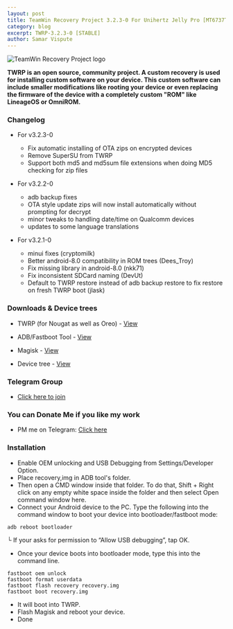```yaml
---
layout: post
title: TeamWin Recovery Project 3.2.3-0 For Unihertz Jelly Pro [MT6737T][OFFICIAL]
category: blog
excerpt: TWRP-3.2.3-0 [STABLE]
author: Samar Vispute
---
```


![TeamWin Recovery Project logo](http://samarv-121.github.io/images/twrp.png)

**TWRP is an open source, community project. A custom recovery is used for installing custom software on your device.
 This custom software can include smaller modifications like rooting your device or even replacing
 the firmware of the device with a completely custom "ROM" like LineageOS or OmniROM.**

### Changelog
* For v3.2.3-0
  * Fix automatic installing of OTA zips on encrypted devices
  * Remove SuperSU from TWRP
  * Support both md5 and md5sum file extensions when doing MD5 checking for zip files

* For v3.2.2-0
  * adb backup fixes
  * OTA style update zips will now install automatically without prompting for decrypt
  * minor tweaks to handling date/time on Qualcomm devices
  * updates to some language translations
  
* For v3.2.1-0
  * minui fixes (cryptomilk)
  * Better android-8.0 compatibility in ROM trees (Dees_Troy)
  * Fix missing library in android-8.0 (nkk71)
  * Fix inconsistent SDCard naming (DevUt)
  * Default to TWRP restore instead of adb backup restore to fix restore on fresh TWRP boot (jlask)

### Downloads & Device trees
* TWRP (for Nougat as well as Oreo) - [View](https://twrp.me/unihertz/unihertzjellypro.html)
* ADB/Fastboot Tool - [View](https://www.androidfilehost.com/?fid=11410963190603854248)
* Magisk - [View](https://github.com/topjohnwu/Magisk/releases)

* Device tree - [View](https://github.com/TeamWin/android_device_unihertz_jellypro/tree/android-8.1)

### Telegram Group
* [Click here to join](https://web.telegram.org/#/im?p=@jellypro)

### You can Donate Me if you like my work
* PM me on Telegram: [Click here](https://web.telegram.org/#/im?p=@SamarV121)

### Installation
* Enable OEM unlocking and USB Debugging from Settings/Developer Option.
* Place recovery,img in ADB tool's folder.
* Then open a CMD window inside that folder. To do that, Shift + Right click on any empty white space inside the folder and then select Open command window here.
* Connect your Android device to the PC. Type the following into the command window to boot your device into bootloader/fastboot mode:
```
adb reboot bootloader
```
└ If your asks for permission to “Allow USB debugging”, tap OK.
* Once your device boots into bootloader mode, type this into the command line.
```
fastboot oem unlock
fastboot format userdata
fastboot flash recovery recovery.img
fastboot boot recovery.img
```
* It will boot into TWRP.
* Flash Magisk and reboot your device.
* Done
